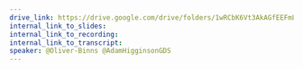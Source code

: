 ```yaml
---
drive_link: https://drive.google.com/drive/folders/1wRCbK6Vt3AkAGfEEFmLH7j45zQ0284yk
internal_link_to_slides:
internal_link_to_recording:
internal_link_to_transcript:
speaker: @Oliver-Binns @AdamHigginsonGDS
---
```

